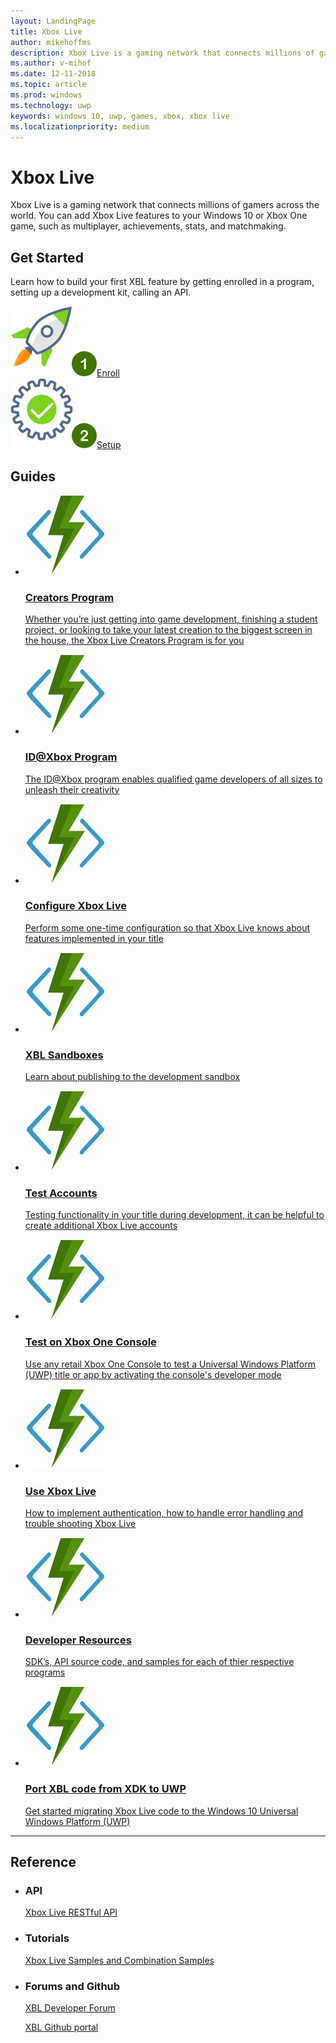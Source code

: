 ```yaml
---
layout: LandingPage
title: Xbox Live
author: mikehoffms
description: Xbox Live is a gaming network that connects millions of gamers across the world. You can add Xbox Live features to your Windows 10 or Xbox One game, such as multiplayer, achievements, stats, and matchmaking.
ms.author: v-mihof
ms.date: 12-11-2018
ms.topic: article
ms.prod: windows
ms.technology: uwp
keywords: windows 10, uwp, games, xbox, xbox live
ms.localizationpriority: medium
---
```


<h1>Xbox Live</h1>
<p>Xbox Live is a gaming network that connects millions of gamers across the world. You can add Xbox Live features to your Windows 10 or Xbox One game, such as multiplayer, achievements, stats, and matchmaking.</p>

<h2>Get Started</h2>
<p>Learn how to build your first XBL feature by getting enrolled in a program, setting up a development kit, calling an API.</p>
<div class="ico48Case halfStack">
    <div class="ico48Link"><a href=""><img src="images/common/enroll_step1_icon.svg"><span>Enroll</span></a></div>
    <div class="ico48Link"><a href=""><img src="images/common/setup_step2_icon.svg"><span>Setup</span></a></div>
</div>

<h2>Guides</h2>
<ul class="cardsF panelContent cols cols2">
    <li>
        <a href="">
        <div class="cardSize">
            <div class="cardPadding">
                <div class="card">
                    <div class="cardImageOuter">
                        <div class="cardImage">
                            <img src="images/common/xbl_real_time_activity_placeholder.svg" alt="Creators Program" />
                        </div>
                    </div>
                    <div class="cardText">
                        <h3>Creators Program</h3>
                        <p>Whether you’re just getting into game development, finishing a student project, or looking to take your latest creation to the biggest screen   in the house, the Xbox Live Creators Program is for you</p>
                    </div>
                </div>
            </div>
        </div>
        </a>
    </li>
    <li>
        <a href="">
        <div class="cardSize">
            <div class="cardPadding">
                <div class="card">
                    <div class="cardImageOuter">
                        <div class="cardImage">
                            <img src="images/common/xbl_real_time_activity_placeholder.svg" alt="ID@Xbox Program" />
                        </div>
                    </div>
                    <div class="cardText">
                        <h3>ID@Xbox Program</h3>
                        <p>The ID@Xbox program enables qualified game developers of all sizes to unleash their creativity</p>
                    </div>
                </div>
            </div>
        </div>
        </a>
    </li>
    <li>
        <a href="">
        <div class="cardSize">
            <div class="cardPadding">
                <div class="card">
                    <div class="cardImageOuter">
                        <div class="cardImage">
                            <img src="images/common/xbl_real_time_activity_placeholder.svg" alt="Configure Xbox Live" />
                        </div>
                    </div>
                    <div class="cardText">
                        <h3>Configure Xbox Live</h3>
                        <p>Perform some one-time configuration so that Xbox Live knows about features implemented in your title</p>
                    </div>
                </div>
            </div>
        </div>
        </a>
    </li>
    <li>
        <a href="xbox-live-sandboxes.md">
        <div class="cardSize">
            <div class="cardPadding">
                <div class="card">
                    <div class="cardImageOuter">
                        <div class="cardImage">
                            <img src="images/common/xbl_real_time_activity_placeholder.svg" alt="XBL Sandboxes" />
                        </div>
                    </div>
                    <div class="cardText">
                        <h3>XBL Sandboxes</h3>
                        <p>Learn about publishing to the development sandbox</p>
                    </div>
                </div>
            </div>
        </div>
        </a>
    </li>
    <li>
        <a href="xbox-live-test-accounts.md">
        <div class="cardSize">
            <div class="cardPadding">
                <div class="card">
                    <div class="cardImageOuter">
                        <div class="cardImage">
                            <img src="images/common/xbl_real_time_activity_placeholder.svg" alt="Test Accounts" />
                        </div>
                    </div>
                    <div class="cardText">
                        <h3>Test Accounts</h3>
                        <p>Testing functionality in your title during development, it can be helpful to create additional Xbox Live accounts</p>
                    </div>
                </div>
            </div>
        </div>
        </a>
    </li>
    <li>
        <a href="testing-on-console.md">
        <div class="cardSize">
            <div class="cardPadding">
                <div class="card">
                    <div class="cardImageOuter">
                        <div class="cardImage">
                            <img src="images/common/xbl_real_time_activity_placeholder.svg" alt="Test on Xbox One Console" />
                        </div>
                    </div>
                    <div class="cardText">
                        <h3>Test on Xbox One Console</h3>
                        <p>Use any retail Xbox One Console to test a Universal Windows Platform (UWP) title or app by activating the console's developer mode</p>
                    </div>
                </div>
            </div>
        </div>
        </a>
    </li>
    <li>
        <a href="">
        <div class="cardSize">
            <div class="cardPadding">
                <div class="card">
                    <div class="cardImageOuter">
                        <div class="cardImage">
                            <img src="images/common/xbl_real_time_activity_placeholder.svg" alt="Use Xbox Live" />
                        </div>
                    </div>
                    <div class="cardText">
                        <h3>Use Xbox Live</h3>
                        <p>How to implement authentication, how to handle error handling and trouble shooting Xbox Live</p>
                    </div>
                </div>
            </div>
        </div>
        </a>
    </li>
    <li>
        <a href="xbox-live-resources.md">
        <div class="cardSize">
            <div class="cardPadding">
                <div class="card">
                    <div class="cardImageOuter">
                        <div class="cardImage">
                            <img src="images/common/xbl_real_time_activity_placeholder.svg" alt="Developer Resources" />
                        </div>
                    </div>
                    <div class="cardText">
                        <h3>Developer Resources</h3>
                        <p>SDK’s, API source code, and samples for each of thier respective programs</p>
                    </div>
                </div>
            </div>
        </div>
        </a>
    </li>
    <li>
        <a href="using-xbox-live/porting-xbox-live-code-from-xdk-to-uwp.md">
        <div class="cardSize">
            <div class="cardPadding">
                <div class="card">
                    <div class="cardImageOuter">
                        <div class="cardImage">
                            <img src="images/common/xbl_real_time_activity_placeholder.svg" alt="Port XBL code from XDK to UWP" />
                        </div>
                    </div>
                    <div class="cardText">
                        <h3>Port XBL code from XDK to UWP</h3>
                        <p>Get started migrating Xbox Live code to the Windows 10 Universal Windows Platform (UWP)</p>
                    </div>
                </div>
            </div>
        </div>
        </a>
    </li>
</ul>

<hr>
<h2>Reference</h2>
<ul class="panelContent cardsW">
    <li>
        <div class="cardSize">
            <div class="cardPadding">
                <div class="card">
                    <div class="cardText">
                        <h3>API</h3>
                        <p><a href="" data-linktype="absolute-path">Xbox Live RESTful API</a></p>
                    </div>
                </div>
            </div>
        </div>
    </li>
    <li>
        <div class="cardSize">
            <div class="cardPadding">
                <div class="card">
                    <div class="cardText">
                        <h3>Tutorials</h3>
                        <p><a href="" data-linktype="absolute-path">Xbox Live Samples and Combination Samples</a></p>
                     </div>
                </div>
            </div>
        </div>
    </li>
    <li>
        <div class="cardSize">
            <div class="cardPadding">
                <div class="card">
                    <div class="cardText">
                        <h3>Forums and Github </h3>
                        <p><a href="https://forums.xboxlive.com/index.html" data-linktype="absolute-path">XBL Developer Forum</a></p>
                        <p><a href="https://github.com/Microsoft/xbox-live-api" data-linktype="absolute-path">XBL Github portal</a></p>
                     </div>
                </div>
            </div>
        </div>
    </li>
</ul>